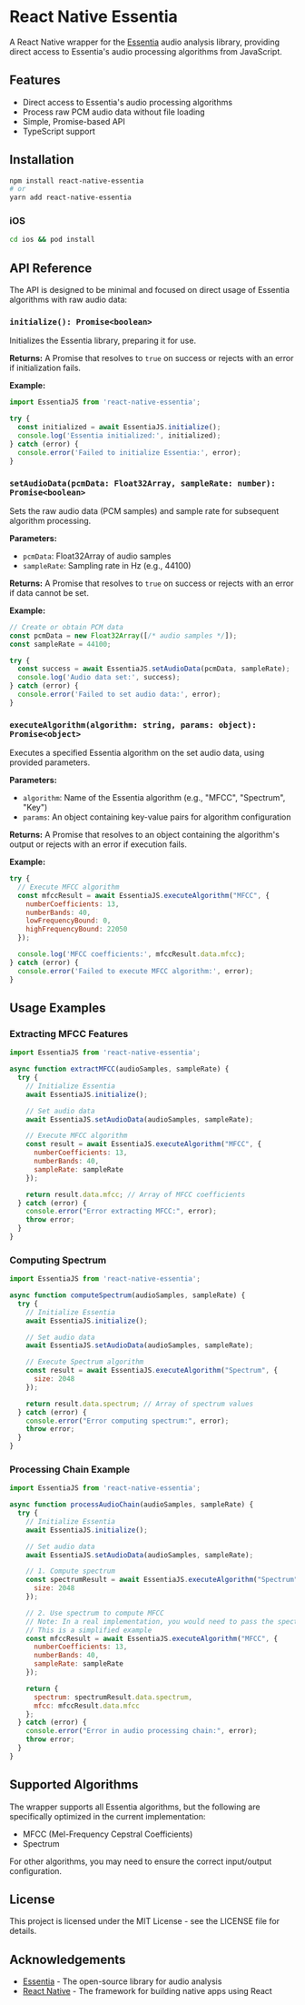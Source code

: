# React Native Essentia

A React Native wrapper for the [Essentia](https://essentia.upf.edu/) audio analysis library, providing direct access to Essentia's audio processing algorithms from JavaScript.

## Features

- Direct access to Essentia's audio processing algorithms
- Process raw PCM audio data without file loading
- Simple, Promise-based API
- TypeScript support

## Installation

```bash
npm install react-native-essentia
# or
yarn add react-native-essentia
```

### iOS

```bash
cd ios && pod install
```

## API Reference

The API is designed to be minimal and focused on direct usage of Essentia algorithms with raw audio data:

### `initialize(): Promise<boolean>`

Initializes the Essentia library, preparing it for use.

**Returns:** A Promise that resolves to `true` on success or rejects with an error if initialization fails.

**Example:**
```javascript
import EssentiaJS from 'react-native-essentia';

try {
  const initialized = await EssentiaJS.initialize();
  console.log('Essentia initialized:', initialized);
} catch (error) {
  console.error('Failed to initialize Essentia:', error);
}
```

### `setAudioData(pcmData: Float32Array, sampleRate: number): Promise<boolean>`

Sets the raw audio data (PCM samples) and sample rate for subsequent algorithm processing.

**Parameters:**
- `pcmData`: Float32Array of audio samples
- `sampleRate`: Sampling rate in Hz (e.g., 44100)

**Returns:** A Promise that resolves to `true` on success or rejects with an error if data cannot be set.

**Example:**
```javascript
// Create or obtain PCM data
const pcmData = new Float32Array([/* audio samples */]);
const sampleRate = 44100;

try {
  const success = await EssentiaJS.setAudioData(pcmData, sampleRate);
  console.log('Audio data set:', success);
} catch (error) {
  console.error('Failed to set audio data:', error);
}
```

### `executeAlgorithm(algorithm: string, params: object): Promise<object>`

Executes a specified Essentia algorithm on the set audio data, using provided parameters.

**Parameters:**
- `algorithm`: Name of the Essentia algorithm (e.g., "MFCC", "Spectrum", "Key")
- `params`: An object containing key-value pairs for algorithm configuration

**Returns:** A Promise that resolves to an object containing the algorithm's output or rejects with an error if execution fails.

**Example:**
```javascript
try {
  // Execute MFCC algorithm
  const mfccResult = await EssentiaJS.executeAlgorithm("MFCC", {
    numberCoefficients: 13,
    numberBands: 40,
    lowFrequencyBound: 0,
    highFrequencyBound: 22050
  });

  console.log('MFCC coefficients:', mfccResult.data.mfcc);
} catch (error) {
  console.error('Failed to execute MFCC algorithm:', error);
}
```

## Usage Examples

### Extracting MFCC Features

```javascript
import EssentiaJS from 'react-native-essentia';

async function extractMFCC(audioSamples, sampleRate) {
  try {
    // Initialize Essentia
    await EssentiaJS.initialize();

    // Set audio data
    await EssentiaJS.setAudioData(audioSamples, sampleRate);

    // Execute MFCC algorithm
    const result = await EssentiaJS.executeAlgorithm("MFCC", {
      numberCoefficients: 13,
      numberBands: 40,
      sampleRate: sampleRate
    });

    return result.data.mfcc; // Array of MFCC coefficients
  } catch (error) {
    console.error("Error extracting MFCC:", error);
    throw error;
  }
}
```

### Computing Spectrum

```javascript
import EssentiaJS from 'react-native-essentia';

async function computeSpectrum(audioSamples, sampleRate) {
  try {
    // Initialize Essentia
    await EssentiaJS.initialize();

    // Set audio data
    await EssentiaJS.setAudioData(audioSamples, sampleRate);

    // Execute Spectrum algorithm
    const result = await EssentiaJS.executeAlgorithm("Spectrum", {
      size: 2048
    });

    return result.data.spectrum; // Array of spectrum values
  } catch (error) {
    console.error("Error computing spectrum:", error);
    throw error;
  }
}
```

### Processing Chain Example

```javascript
import EssentiaJS from 'react-native-essentia';

async function processAudioChain(audioSamples, sampleRate) {
  try {
    // Initialize Essentia
    await EssentiaJS.initialize();

    // Set audio data
    await EssentiaJS.setAudioData(audioSamples, sampleRate);

    // 1. Compute spectrum
    const spectrumResult = await EssentiaJS.executeAlgorithm("Spectrum", {
      size: 2048
    });

    // 2. Use spectrum to compute MFCC
    // Note: In a real implementation, you would need to pass the spectrum to MFCC
    // This is a simplified example
    const mfccResult = await EssentiaJS.executeAlgorithm("MFCC", {
      numberCoefficients: 13,
      numberBands: 40,
      sampleRate: sampleRate
    });

    return {
      spectrum: spectrumResult.data.spectrum,
      mfcc: mfccResult.data.mfcc
    };
  } catch (error) {
    console.error("Error in audio processing chain:", error);
    throw error;
  }
}
```

## Supported Algorithms

The wrapper supports all Essentia algorithms, but the following are specifically optimized in the current implementation:

- MFCC (Mel-Frequency Cepstral Coefficients)
- Spectrum

For other algorithms, you may need to ensure the correct input/output configuration.

## License

This project is licensed under the MIT License - see the LICENSE file for details.

## Acknowledgements

- [Essentia](https://essentia.upf.edu/) - The open-source library for audio analysis
- [React Native](https://reactnative.dev/) - The framework for building native apps using React
